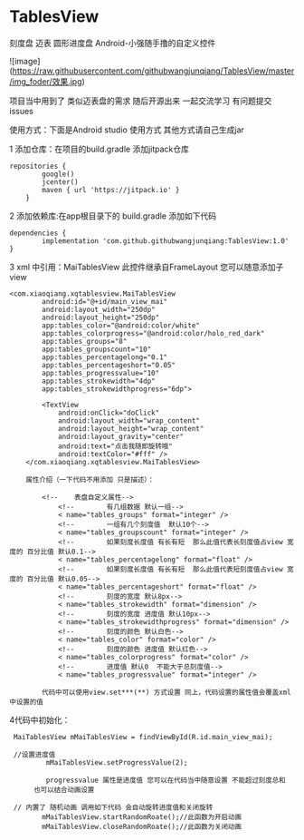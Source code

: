 # TablesView
刻度盘 迈表 圆形进度盘
Android-小强随手撸的自定义控件

![image]
(https://raw.githubusercontent.com/githubwangjunqiang/TablesView/master/img_foder/效果.jpg)

项目当中用到了 类似迈表盘的需求 随后开源出来 一起交流学习 有问题提交issues

使用方式：下面是Android studio 使用方式 其他方式请自己生成jar

1 添加仓库：在项目的build.gradle 添加jitpack仓库

    repositories {
            google()
            jcenter()
            maven { url 'https://jitpack.io' }
        }

2 添加依赖库:在app根目录下的 build.gradle 添加如下代码

    dependencies {
	        implementation 'com.github.githubwangjunqiang:TablesView:1.0'
	}

3 xml 中引用：MaiTablesView 此控件继承自FrameLayout 您可以随意添加子view

    <com.xiaoqiang.xqtablesview.MaiTablesView
            android:id="@+id/main_view_mai"
            android:layout_width="250dp"
            android:layout_height="250dp"
            app:tables_color="@android:color/white"
            app:tables_colorprogress="@android:color/holo_red_dark"
            app:tables_groups="8"
            app:tables_groupscount="10"
            app:tables_percentagelong="0.1"
            app:tables_percentageshort="0.05"
            app:tables_progressvalue="10"
            app:tables_strokewidth="4dp"
            app:tables_strokewidthprogress="6dp">

            <TextView
                android:onClick="doClick"
                android:layout_width="wrap_content"
                android:layout_height="wrap_content"
                android:layout_gravity="center"
                android:text="点击我随即旋转哦"
                android:textColor="#fff" />
        </com.xiaoqiang.xqtablesview.MaiTablesView>

        属性介绍（一下代码不用添加 只是描述）：

            <!--    表盘自定义属性-->
                <!--        有几组数据 默认一组-->
                < name="tables_groups" format="integer" />
                <!--        一组有几个刻度值  默认10个-->
                < name="tables_groupscount" format="integer" />
                <!--        如果刻度长度值 有长有短  那么此值代表长刻度值占view 宽度的 百分比值 默认0.1-->
                < name="tables_percentagelong" format="float" />
                <!--        如果刻度长度值 有长有短  那么此值代表短刻度值占view 宽度的 百分比值 默认0.05-->
                < name="tables_percentageshort" format="float" />
                <!--        刻度的宽度 默认8px-->
                < name="tables_strokewidth" format="dimension" />
                <!--        刻度的宽度 进度值 默认10px-->
                < name="tables_strokewidthprogress" format="dimension" />
                <!--        刻度的颜色 默认白色-->
                < name="tables_color" format="color" />
                <!--        刻度的颜色 进度值 默认红色-->
                < name="tables_colorprogress" format="color" />
                <!--        进度值 默认0  不能大于总刻度值-->
                < name="tables_progressvalue" format="integer" />

            代码中可以使用view.set***(**) 方式设置 同上，代码设置的属性值会覆盖xml中设置的值


4代码中初始化：

     MaiTablesView mMaiTablesView = findViewById(R.id.main_view_mai);

     //设置进度值
             mMaiTablesView.setProgressValue(2);

             progressvalue 属性是进度值 您可以在代码当中随意设置 不能超过刻度总和
          也可以结合动画设置

     // 内置了 随机动画 调用如下代码 会自动旋转进度值和关闭旋转
            mMaiTablesView.startRandomRoate();//此函数为开启动画
            mMaiTablesView.closeRandomRoate();//此函数为关闭动画



